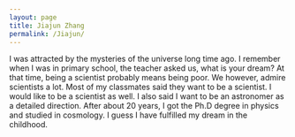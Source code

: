 ```yaml
---
layout: page
title: Jiajun Zhang
permalink: /Jiajun/ 
---
```

I was attracted by the mysteries of the universe long time ago. I remember when I was in primary school, the teacher asked us, what is your dream? At that time, being a scientist probably means being poor. We however, admire scientists a lot. Most of my classmates said they want to be a scientist. I would like to be a scientist as well. I also said I want to be an astronomer as a detailed direction. After about 20 years, I got the Ph.D degree in physics and studied in cosmology. I guess I have fulfilled my dream in the childhood. 

